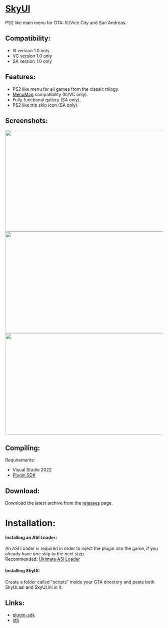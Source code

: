 # [SkyUI](https://gtaforums.com/topic/899738-skyui/)
PS2 like main menu for GTA: III/Vice City and San Andreas.

## Compatibility:
 - III version 1.0 only
 - VC version 1.0 only
 - SA version 1.0 only
 
## Features:
 - PS2 like menu for all games from the classic trilogy.
 - [MenuMap](https://github.com/gennariarmando/menu-map) compatibility (III/VC only).
 - Fully functional gallery (SA only).
 - PS2 like trip skip icon (SA only).
 
 ## Screenshots:
 <p align="center">
 <img src="https://i.imgur.com/zHSB5Ju.png" width="576" height="324">
 <img src="https://i.imgur.com/lfnwDKc.png" width="576" height="324">
 <img src="https://i.imgur.com/b2gw7BO.png" width="576" height="324">
 </p>
 
 ## Compiling:
 Requirements:
 - Visual Studio 2022
 - [Plugin SDK](https://github.com/DK22Pac/plugin-sdk)
 
 ## Download:
Download the latest archive from the [releases](https://github.com/gennariarmando/sky-ui/releases) page.

# Installation:
#### Installing an ASI Loader:
An ASI Loader is required in order to inject the plugin into the game, if you already have one skip to the next step.\
Recommended: [Ultimate ASI Loader](https://github.com/ThirteenAG/Ultimate-ASI-Loader)

#### Installing SkyUI:
Create a folder called "scripts" inside your GTA directory and paste both SkyUI.asi and SkyUI.ini in it.

## Links:
- [plugin-sdk](https://github.com/DK22Pac/plugin-sdk)
- [stb](https://github.com/nothings/stb)
